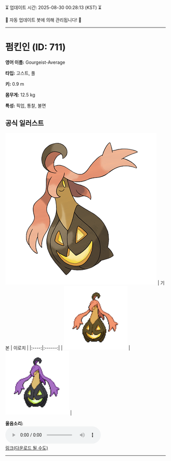 
⏳ 업데이트 시간: 2025-08-30 00:28:13 (KST) ⏳

🤖 자동 업데이트 봇에 의해 관리됩니다! 🤖

---

# 펌킨인 (ID: 711)
**영어 이름:** Gourgeist-Average

**타입:** 고스트, 풀

**키:** 0.9 m

**몸무게:** 12.5 kg

**특성:** 픽업, 통찰, 불면

## 공식 일러스트
![](https://raw.githubusercontent.com/PokeAPI/sprites/master/sprites/pokemon/other/official-artwork/711.png)
| 기본 | 이로치 |
|:----:|:------:|
| <img src="https://raw.githubusercontent.com/PokeAPI/sprites/master/sprites/pokemon/711.png" width="200"> | <img src="https://raw.githubusercontent.com/PokeAPI/sprites/master/sprites/pokemon/shiny/711.png" width="200"> |

**울음소리:**<br><audio controls src="https://raw.githubusercontent.com/PokeAPI/cries/main/cries/pokemon/latest/711.ogg"></audio><br> [링크(다운로드 될 수도)](https://raw.githubusercontent.com/PokeAPI/cries/main/cries/pokemon/latest/711.ogg)


---
